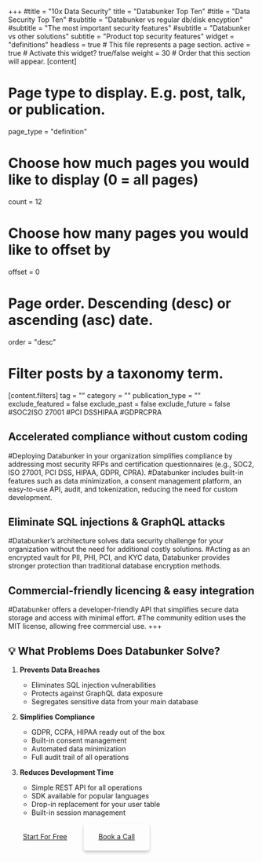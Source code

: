 +++
#title = "10x Data Security"
title = "Databunker Top Ten"
#title = "Data Security Top Ten"
#subtitle = "Databunker vs regular db/disk encyption"
#subtitle = "The most important security features"
#subtitle = "Databunker vs other solutions"
subtitle = "Product top security features"
widget = "definitions"
headless = true  # This file represents a page section.
active = true  # Activate this widget? true/false
weight = 30  # Order that this section will appear.
[content]
  # Page type to display. E.g. post, talk, or publication.
  page_type = "definition"

  # Choose how much pages you would like to display (0 = all pages)
  count = 12

  # Choose how many pages you would like to offset by
  offset = 0

  # Page order. Descending (desc) or ascending (asc) date.
  order = "desc"

  # Filter posts by a taxonomy term.
  [content.filters]
    tag = ""
    category = ""
    publication_type = ""
    exclude_featured = false
    exclude_past = false
    exclude_future = false
#<span class="compliance-tag tag-soc2">SOC2</span><span class="compliance-tag tag-iso">ISO 27001</span>
#<span class="compliance-tag tag-pci">PCI DSS</span><span class="compliance-tag tag-hipaa">HIPAA</span>
#<span class="compliance-tag tag-gdpr">GDPR</span><span class="compliance-tag tag-cpra">CPRA</span></p>
## Accelerated compliance without custom coding
#Deploying Databunker in your organization simplifies compliance by addressing most security RFPs and certification questionnaires (e.g., SOC2, ISO 27001, PCI DSS, HIPAA, GDPR, CPRA).
#Databunker includes built-in features such as data minimization, a consent management platform, an easy-to-use API, audit, and tokenization, reducing the need for custom development.
## Eliminate SQL injections & GraphQL attacks
#Databunker’s architecture solves data security challenge for your organization without the need for additional costly solutions.
#Acting as an encrypted vault for PII, PHI, PCI, and KYC data, Databunker provides stronger protection than traditional database encryption methods.
## Commercial-friendly licencing & easy integration
#Databunker offers a developer-friendly API that simplifies secure data storage and access with minimal effort.
#The community edition uses the MIT license, allowing free commercial use.
+++
## 💡 What Problems Does Databunker Solve?

1. **Prevents Data Breaches**
   - Eliminates SQL injection vulnerabilities
   - Protects against GraphQL data exposure
   - Segregates sensitive data from your main database

2. **Simplifies Compliance**
   - GDPR, CCPA, HIPAA ready out of the box
   - Built-in consent management
   - Automated data minimization
   - Full audit trail of all operations

3. **Reduces Development Time**
   - Simple REST API for all operations
   - SDK available for popular languages
   - Drop-in replacement for your user table
   - Built-in session management

<div class="mb-4 ml-3" style="margin-top:2.0rem;">
<a href="javascript:void(0);" onclick="request_free_trial();" class="btn-lg btn-primary btn page-scroll" style="padding:18px 30px 20px !important;">Start For Free</a>
<a href="https://databunker.org/api/meeting.php?a=enterprise" class="ml-3 btn-outline-primary btn-lg btn page-scroll" style='border-radius:5px!important;padding: 18px 30px 20px !important;box-shadow:0 4px 6px 0 rgba(0,0,0,0.2);'>Book a Call</a>
</div>
